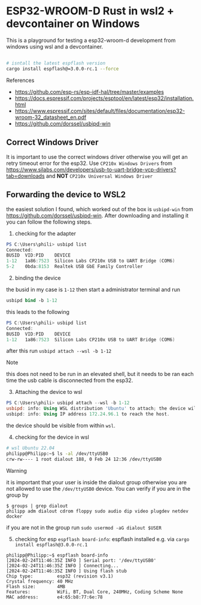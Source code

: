 # ESP32-WROOM-D Rust in wsl2 + devcontainer on Windows

This is a playground for testing a esp32-wroom-d development from windows using wsl and a devcontainer.

## 
```bash
# isntall the latest espflash version
cargo install espflash@=3.0.0-rc.1 --force
```
References
- https://github.com/esp-rs/esp-idf-hal/tree/master/examples
- https://docs.espressif.com/projects/esptool/en/latest/esp32/installation.html
- https://www.espressif.com/sites/default/files/documentation/esp32-wroom-32_datasheet_en.pdf
- https://github.com/dorssel/usbipd-win

## Correct Windows Driver 

It is important to use the correct windows driver otherwise you will get an retry timeout error for the esp32.
Use `CP210x Windows Drivers` from https://www.silabs.com/developers/usb-to-uart-bridge-vcp-drivers?tab=downloads
and **NOT** `CP210x Universal Windows Driver`

## Forwarding the device to WSL2

the easiest solution I found,  which worked out of the box is 
`usbipd-win` from https://github.com/dorssel/usbipd-win. After downloading and installing it you can follow the following steps.

1) checking for the adapter

```powershell
PS C:\Users\phili> usbipd list
Connected:
BUSID  VID:PID    DEVICE                                                        STATE
1-12   1a86:7523  Silicon Labs CP210x USB to UART Bridge (COM6)                 Not shared
5-2    0bda:8153  Realtek USB GbE Family Controller                             Not shared
```

2) binding the device

the busid in my case is `1-12` then start a administrator terminal and run 
```ps
usbipd bind -b 1-12
```

this leads to the following 
```powershell
PS C:\Users\phili> usbipd list
Connected:
BUSID  VID:PID    DEVICE                                                        STATE
1-12   1a86:7523  Silicon Labs CP210x USB to UART Bridge (COM6)                 Shared
```

after this run `usbipd attach --wsl -b 1-12`
    
> [!NOTE] 
> this does not need to be run in an elevated shell, but it needs to be ran each time the usb cable is disconnected from the esp32.

3) Attaching the device to wsl
```powershell
PS C:\Users\phili> usbipd attach --wsl -b 1-12
usbipd: info: Using WSL distribution 'Ubuntu' to attach; the device will be available in all WSL 2 distributions.
usbipd: info: Using IP address 172.24.96.1 to reach the host.
```

the device should be visible from within `wsl`.

4) checking for the device in wsl
```bash
# wsl Ubuntu 22.04
philipp@Philipp:~$ ls -al /dev/ttyUSB0
crw-rw---- 1 root dialout 188, 0 Feb 24 12:36 /dev/ttyUSB0
```

> [!WARNING]
> it is important that your user is inside the dialout group otherwise you are not allowed to use the `/dev/ttyUSB0` device. You can verify if you are in the group by 
> ```console
> $ groups | grep dialout
> philipp adm dialout cdrom floppy sudo audio dip video plugdev netdev docker
> ```
> if you are not in the group run `sudo usermod -aG dialout $USER`

5) checking for esp `espflash board-info`: espflash installed e.g. via `cargo install espflash@3.0.0-rc.1`

```console 
philipp@Philipp:~$ espflash board-info
[2024-02-24T11:46:35Z INFO ] Serial port: '/dev/ttyUSB0'
[2024-02-24T11:46:35Z INFO ] Connecting...
[2024-02-24T11:46:35Z INFO ] Using flash stub
Chip type:         esp32 (revision v3.1)
Crystal frequency: 40 MHz
Flash size:        4MB
Features:          WiFi, BT, Dual Core, 240MHz, Coding Scheme None
MAC address:       e4:65:b8:77:6e:78
```

